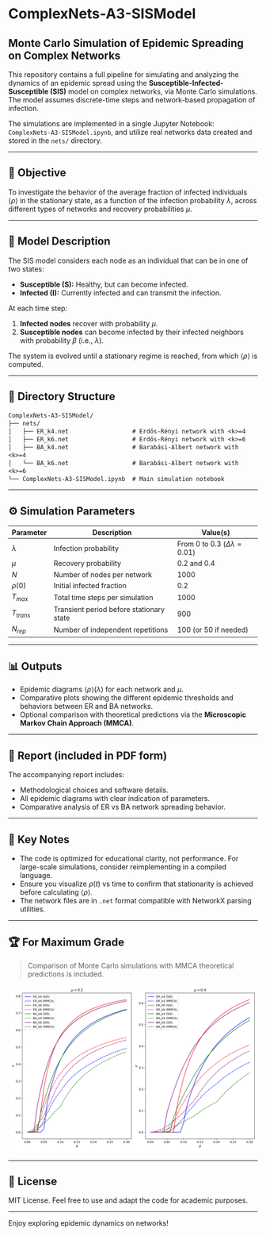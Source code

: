 # ComplexNets-A3-SISModel

## Monte Carlo Simulation of Epidemic Spreading on Complex Networks

This repository contains a full pipeline for simulating and analyzing the dynamics of an epidemic spread using the **Susceptible-Infected-Susceptible (SIS)** model on complex networks, via Monte Carlo simulations. The model assumes discrete-time steps and network-based propagation of infection.

The simulations are implemented in a single Jupyter Notebook: `ComplexNets-A3-SISModel.ipynb`, and utilize real networks data created and stored in the `nets/` directory.

---

## :microscope: Objective

To investigate the behavior of the average fraction of infected individuals $`\langle \rho \rangle`$ in the stationary state, as a function of the infection probability $` \lambda `$, across different types of networks and recovery probabilities $` \mu `$.

---

## :triangular_ruler: Model Description

The SIS model considers each node as an individual that can be in one of two states:
- **Susceptible (S):** Healthy, but can become infected.
- **Infected (I):** Currently infected and can transmit the infection.

At each time step:
1. **Infected nodes** recover with probability $` \mu `$.
2. **Susceptible nodes** can become infected by their infected neighbors with probability $` \beta `$ (i.e., $` \lambda `$).

The system is evolved until a stationary regime is reached, from which $` \langle \rho \rangle `$ is computed.

---

## :file_folder: Directory Structure

```
ComplexNets-A3-SISModel/
├── nets/
│   ├── ER_k4.net                  # Erdős-Rényi network with <k>=4
│   ├── ER_k6.net                  # Erdős-Rényi network with <k>=6
│   ├── BA_k4.net                  # Barabási-Albert network with <k>=4
│   └── BA_k6.net                  # Barabási-Albert network with <k>=6
└── ComplexNets-A3-SISModel.ipynb  # Main simulation notebook
```

---

## :gear: Simulation Parameters

| Parameter       | Description                              | Value(s)                                    |
|-----------------|------------------------------------------|---------------------------------------------|
| $` \lambda `$   | Infection probability                    | From 0 to 0.3 ($` \Delta \lambda = 0.01 `$) |
| $` \mu `$       | Recovery probability                     | 0.2 and 0.4                                 |
| $` N `$         | Number of nodes per network              | 1000                                        |
| $` \rho(0) `$   | Initial infected fraction                | 0.2                                         |
| $` T_{max} `$   | Total time steps per simulation          | 1000                                        |
| $` T_{trans} `$ | Transient period before stationary state | 900                                         |
| $` N_{rep} `$   | Number of independent repetitions        | 100 (or 50 if needed)                       |

---

## :bar_chart: Outputs

- Epidemic diagrams $` \langle \rho \rangle (\lambda) `$ for each network and $` \mu `$.
- Comparative plots showing the different epidemic thresholds and behaviors between ER and BA networks.
- Optional comparison with theoretical predictions via the **Microscopic Markov Chain Approach (MMCA)**.

---

## :page_facing_up: Report (included in PDF form)

The accompanying report includes:
- Methodological choices and software details.
- All epidemic diagrams with clear indication of parameters.
- Comparative analysis of ER vs BA network spreading behavior.

---

## :bookmark_tabs: Key Notes

- The code is optimized for educational clarity, not performance. For large-scale simulations, consider reimplementing in a compiled language.
- Ensure you visualize $` \rho(t) `$ vs time to confirm that stationarity is achieved before calculating $` \langle \rho \rangle `$.
- The network files are in `.net` format compatible with NetworkX parsing utilities.

---

## :trophy: For Maximum Grade

> Comparison of Monte Carlo simulations with MMCA theoretical predictions is included.

![SIS Comparison Plot](sis_comparison.png)  

---

## :page_with_curl: License

MIT License. Feel free to use and adapt the code for academic purposes.

---

Enjoy exploring epidemic dynamics on networks!
